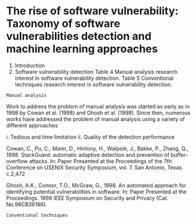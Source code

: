 # The rise of software vulnerability: Taxonomy of software vulnerabilities detection and machine learning approaches 
1. Introduction 
2. Software vulnerability detection 
Table 4 Manual analysis research interest in software vulnerability detection.
Table 5 Conventional techniques research interest in software vulnerability detection. 



`Manual analysis`

Work to address the problem of manual analysis was started as early as in 1998 by Cowan et al. (1998) and Ghosh et al. (1998). Since then, numerous works have addressed the problem of manual analysis using a variety of different approaches

i. Tedious and time limitation 
ii. Quality of the detection performance 

Cowan, C., Pu, C., Maier, D., Hintony, H., Walpole, J., Bakke, P., Zhang, Q., 1998.
StackGuard: automatic adaptive detection and prevention of buffer-overflow attacks.
In: Paper Presented at the Proceedings of the 7th Conference on USENIX Security Symposium, vol. 7. San Antonio, Texas.
c.2,472

Ghosh, A.K., Connor, T.O., McGraw, G., 1998. 
An automated approach for identifying potential vulnerabilities in software. 
In: Paper Presented at the Proceedings. 1998 IEEE Symposium on Security and Privacy (Cat. No.98CB36186).


`Conventional techniques`